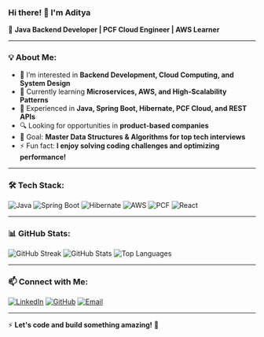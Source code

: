 ### Hi there! 👋 I'm Aditya

🚀 **Java Backend Developer | PCF Cloud Engineer | AWS Learner**  

---

### 💡 About Me:
- 👀 I’m interested in **Backend Development, Cloud Computing, and System Design**
- 🌱 Currently learning **Microservices, AWS, and High-Scalability Patterns**
- 💼 Experienced in **Java, Spring Boot, Hibernate, PCF Cloud, and REST APIs**
- 🔍 Looking for opportunities in **product-based companies**
- 🎯 Goal: **Master Data Structures & Algorithms for top tech interviews**
- ⚡ Fun fact: **I enjoy solving coding challenges and optimizing performance!**

---

### 🛠️ Tech Stack:

![Java](https://img.shields.io/badge/Java-ED8B00?style=for-the-badge&logo=java&logoColor=white)
![Spring Boot](https://img.shields.io/badge/Spring%20Boot-6DB33F?style=for-the-badge&logo=spring-boot&logoColor=white)
![Hibernate](https://img.shields.io/badge/Hibernate-59666C?style=for-the-badge&logo=hibernate&logoColor=white)
![AWS](https://img.shields.io/badge/AWS-232F3E?style=for-the-badge&logo=amazon-aws&logoColor=white)
![PCF](https://img.shields.io/badge/PCF-3399FF?style=for-the-badge&logo=cloud&logoColor=white)
![React](https://img.shields.io/badge/React-20232A?style=for-the-badge&logo=react&logoColor=61DAFB)

---

### 📊 GitHub Stats:

![GitHub Streak](https://streak-stats.demolab.com/?user=Adityaa1190&theme=radical)
![GitHub Stats](https://github-readme-stats.vercel.app/api?username=Adityaa1190&show_icons=true&theme=radical)
![Top Languages](https://github-readme-stats.vercel.app/api/top-langs/?username=Adityaa1190&layout=compact&theme=radical)

---

### 📫 Connect with Me:
[![LinkedIn](https://img.shields.io/badge/LinkedIn-0077B5?style=for-the-badge&logo=linkedin&logoColor=white)](https://www.linkedin.com/in/Adityaa1190/)
[![GitHub](https://img.shields.io/badge/GitHub-100000?style=for-the-badge&logo=github&logoColor=white)](https://github.com/Adityaa1190)
[![Email](https://img.shields.io/badge/Email-D14836?style=for-the-badge&logo=gmail&logoColor=white)](mailto:adityajadhavn1402@gmail.com)

---

⚡ **Let's code and build something amazing!** 🚀

